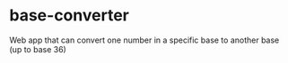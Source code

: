 # base-converter
Web app that can convert one number in a specific base to another base (up to base 36)
